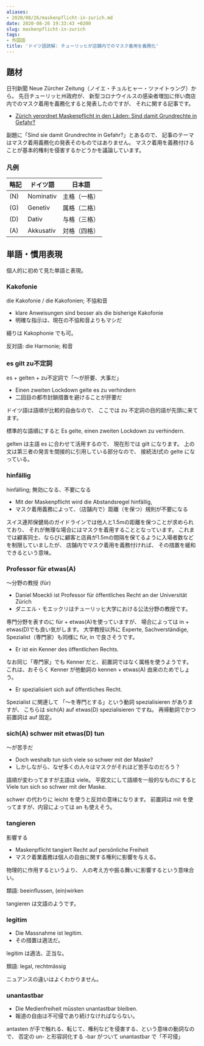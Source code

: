 ```yaml
---
aliases:
- 2020/08/26/maskenpflicht-in-zurich.md
date: 2020-08-26 19:33:43 +0200
slug: maskenpflicht-in-zurich
tags:
- 外国語
title: 'ドイツ語読解: チューリッヒが店舗内でのマスク着用を義務化'
---
```

## 題材
日刊新聞 Neue Zürcher Zeitung（ノイエ・チュルヒャー・ツァイトゥング）から。
先日チューリッヒ州政府が、
新型コロナウイルスの感染者増加に伴い商店内でのマスク着用を義務化すると発表したのですが、
それに関する記事です。

* [Zürich verordnet Maskenpflicht in den Läden: Sind damit Grundrechte in Gefahr?](https://www.nzz.ch/zuerich/maskenpflicht-in-zuerich-was-heisst-das-fuer-die-grundrechte-ld.1573164)

副題に「Sind sie damit Grundrechte in Gefahr?」とあるので、
記事のテーマはマスク着用義務化の発表そのものではありません。
マスク着用を義務付けることが基本的権利を侵害するかどうかを議論しています。
### 凡例

| 略記 | ドイツ語   | 日本語    |
| -   | -         | -           |
| (N) | Nominativ | 主格（一格）|
| (G) | Genetiv   | 属格（二格）|
| (D) | Dativ     | 与格（三格）|
| (A) | Akkusativ | 対格（四格）|


## 単語・慣用表現

個人的に初めて見た単語と表現。

### Kakofonie

die Kakofonie / die Kakofonien; 不協和音

* klare Anweisungen sind besser als die bisherige Kakofonie
* 明確な指示は、現在の不協和音よりもマシだ

綴りは Kakophonie でも可。

反対語: die Harmonie; 和音

### es gilt zu不定詞

es + gelten + zu不定詞で「〜が肝要、大事だ」

* Einen zweiten Lockdown gelte es zu verhindern
* 二回目の都市封鎖措置を避けることが肝要だ

ドイツ語は語順が比較的自由なので、
ここでは zu 不定詞の目的語が先頭に来てます。

標準的な語順にすると Es gelte, einen zweiten Lockdown zu verhindern.

gelten は主語 es に合わせて活用するので、
現在形では gilt になります。
上の文は第三者の発言を間接的に引用している部分なので、
接続法I式の gelte になっている。

### hinfällig

hinfälling; 無効になる、不要になる

* Mit der Maskenpflicht wird die Abstandsregel hinfällig,
* マスク着用義務によって、（店舗内で）距離（を保つ）規則が不要になる

スイス連邦保健局のガイドラインでは他人と1.5mの距離を保つことが求められており、
それが無理な場合にはマスクを着用することとなっています。
これまでは顧客同士、ならびに顧客と店員が1.5mの間隔を保てるように入場者数などを制限していましたが、
店舗内でマスク着用を義務付ければ、
その措置を緩和できるという意味。

### Professor für etwas(A)

〜分野の教授 (für)

* Daniel Moeckli ist Professor für öffentliches Recht an der Universität Zürich
* ダニエル・モエックリはチューリッヒ大学における公法分野の教授です。

専門分野を表すのに für + etwas(A)を使っていますが、
場合によっては in + etwas(D)でも良い気がします。
大学教授以外に Experte, Sachverständige, Spezialist（専門家）も同様に für, in で良さそうです。

* Er ist ein Kenner des öffentlichen Rechts.

なお同じ「専門家」でも Kenner だと、前置詞ではなく属格を使うようです。
これは、おそらく Kenner が他動詞の kennen + etwas(A) 由来のためでしょう。

* Er spezialisiert sich auf öffentliches Recht.

Spezialist に関連して 「〜を専門とする」という動詞 spezialisieren がありますが、
こちらは sich(A) auf etwas(D) spezialisieren ですね。
再帰動詞でかつ前置詞は auf 固定。

### sich(A) schwer mit etwas(D) tun 

〜が苦手だ

* Doch weshalb tun sich viele so schwer mit der Maske?
* しかしながら、なぜ多くの人々はマスクがそれほど苦手なのだろう？

語順が変わってますが主語は viele。
平叙文にして語順を一般的なものにすると Viele tun sich so schwer mit der Maske.

schwer の代わりに leicht を使うと反対の意味になります。
前置詞は mit を使ってますが、内容によっては an も使えそう。

### tangieren

影響する

* Maskenpflicht tangiert Recht auf persönliche Freiheit
* マスク着業義務は個人の自由に関する権利に影響を与える。

物理的に作用するというより、
人の考え方や振る舞いに影響するという意味合い。

類語: beeinflussen, (ein)wirken 

tangieren は文語のようです。

### legitim

* Die Massnahme ist legitim.
* その措置は適法だ。

legitim は適法、正当な。

類語: legal, rechtmässig

ニュアンスの違いはよくわかりません。

### unantastbar

* Die Medienfreiheit müssten unantastbar bleiben.
* 報道の自由は不可侵であり続けなければならない。

antasten が手で触れる、転じて、権利などを侵害する、という意味の動詞なので、
否定の un- と形容詞化する -bar がついて unantastbar で「不可侵」
